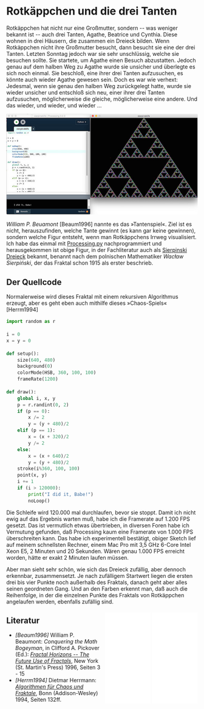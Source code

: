 # Rotkäppchen und die drei Tanten

Rotkäppchen hat nicht nur eine Großmutter, sondern -- was weniger bekannt ist -- auch drei Tanten, Agathe, Beatrice und Cynthia. Diese wohnen in drei Häusern, die zusammen ein Dreieck bilden. Wenn Rotkäppchen nicht ihre Großmutter besucht, dann besucht sie eine der drei Tanten. Letzten Sonntag jedoch war sie sehr unschlüssig, welche sie besuchen sollte. Sie startete, um Agathe einen Besuch abzustatten. Jedoch genau auf dem halben Weg zu Agathe wurde sie unsicher und überlegte es sich noch einmal. Sie beschloß, eine ihrer drei Tanten aufzusuchen, es könnte auch wieder Agathe gewesen sein. Doch es war wie verhext: Jedesmal, wenn sie genau den halben Weg zurückgelegt hatte, wurde sie wieder unsicher und entschloß sich neu, einer ihrer drei Tanten aufzusuchen, möglicherweise die gleiche, möglicherweise eine andere. Und das wieder, und wieder, und wieder …

[![Screenshot](images/sierpinskidreieck.jpg)](https://www.flickr.com/photos/schockwellenreiter/32442344526/)

*William P. Beuamont* [Beaum1996] nannte es das »Tantenspiel«. Ziel ist es nicht, herauszufinden, welche Tante gewinnt (es kann gar keine gewinnen), sondern welche Figur entsteht, wenn man Rotkäppchens Irrweg visualisiert. Ich habe das einmal mit [Processing.py][1] nachprogrammiert und herausgekommen ist obige Figur, in der Fachliteratur auch als [Sierpinski Dreieck][2] bekannt, benannt nach dem polnischen Mathematiker *Wacław Sierpiński*, der das Fraktal schon 1915 als erster beschrieb.

## Der Quellcode

Normalerweise wird dieses Fraktal mit einem rekursiven Algorithmus erzeugt, aber es geht eben auch mithilfe dieses »Chaos-Spiels« [Herrm1994]

~~~python
import random as r

i = 0
x = y = 0

def setup():
    size(640, 480)
    background(0)
    colorMode(HSB, 360, 100, 100)
    frameRate(1200)

def draw():
    global i, x, y
    p = r.randint(0, 2)
    if (p == 0):
        x /= 2
        y = (y + 480)/2
    elif (p == 1):
        x = (x + 320)/2
        y /= 2
    else:
        x = (x + 640)/2
        y = (y + 480)/2
    stroke(i%360, 100, 100)
    point(x, y)
    i += 1
    if (i > 120000):
        print("I did it, Babe!")
        noLoop()
~~~

Die Schleife wird 120.000 mal durchlaufen, bevor sie stoppt. Damit ich nicht ewig auf das Ergebnis warten muß, habe ich die Framerate auf 1.200 FPS gesetzt. Das ist vermutlich etwas übertrieben, in diversen Foren habe ich Vermutung gefunden, daß Processing kaum eine Framerate von 1.000 FPS überschreiten kann. Das habe ich experimentell bestätigt, obiger Sketch lief auf meinem schnellsten Rechner, einem Mac Pro mit 3,5 GHz 6-Core Intel Xeon E5, 2 Minuten und 20 Sekunden. Wären genau 1.000 FPS erreicht worden, hätte er exakt 2 Minuten laufen müssen.

Aber man sieht sehr schön, wie sich das Dreieck zufällig, aber dennoch erkennbar, zusammensetzt. Je nach zufälligem Startwert liegen die ersten drei bis vier Punkte noch außerhalb des Fraktals, danach geht aber alles seinen geordneten Gang. Und an den Farben erkennt man, daß auch die Reihenfolge, in der die einzelnen Punkte des Fraktals von Rotkäppchen angelaufen werden, ebenfalls zufällig sind.

[1]: cp^processingpy
[2]: https://de.wikipedia.org/wiki/Sierpinski-Dreieck

<div style="float: right; margin-left: 12px; margin-top: 6px;"><iframe style="width:120px;height:240px;" marginwidth="0" marginheight="0" scrolling="no" frameborder="0" src="//ws-eu.amazon-adsystem.com/widgets/q?ServiceVersion=20070822&OneJS=1&Operation=GetAdHtml&MarketPlace=DE&source=ss&ref=as_ss_li_til&ad_type=product_link&tracking_id=derschockwell-21&marketplace=amazon&region=DE&placement=0312125992&asins=0312125992&linkId=403e62afba2d321b548185bf9f55a430&show_border=true&link_opens_in_new_window=true"></iframe>&nbsp;<iframe style="width:120px;height:240px;" marginwidth="0" marginheight="0" scrolling="no" frameborder="0" src="//ws-eu.amazon-adsystem.com/widgets/q?ServiceVersion=20070822&OneJS=1&Operation=GetAdHtml&MarketPlace=DE&source=ss&ref=as_ss_li_til&ad_type=product_link&tracking_id=derschockwell-21&marketplace=amazon&region=DE&placement=3893196331&asins=3893196331&linkId=7485a2b7cbf2906f35145b9833622a5c&show_border=true&link_opens_in_new_window=true"></iframe></div>

## Literatur

- *[Beaum1996]* William P. Beaumont: *Conquering the Math Bogeyman*, in Clifford A. Pickover (Ed.): *[Fractal Horizons -- The Future Use of Fractals][3]*, New York (St. Martin's Press) 1996, Seiten 3 - 15
- *[Herrm1994]* Dietmar Herrmann: *[Algorithmen für Chaos und Fraktale][4]*, Bonn (Addison-Wesley) 1994, Seiten 132ff.

[3]: https://www.amazon.de/Fractal-Horizons-Future-Use-Fractals/dp/0312125992/ref=as_li_ss_tl?ie=UTF8&qid=1485189165&sr=8-2&keywords=Fractal+Horizons&linkCode=ll1&tag=derschockwell-21&linkId=20760d65b4a1abaf199a451570b77705
[4]: https://www.amazon.de/Algorithmen-Chaos-Fraktale-Dietmar-Herrmann/dp/3893196331/ref=as_li_ss_tl?ie=UTF8&qid=1485189321&sr=8-1&keywords=Algorithmen+f%C3%BCr+Chaos+und+Fraktale&linkCode=ll1&tag=derschockwell-21&linkId=137c8e47b75fc858c2eef89d8299f78e